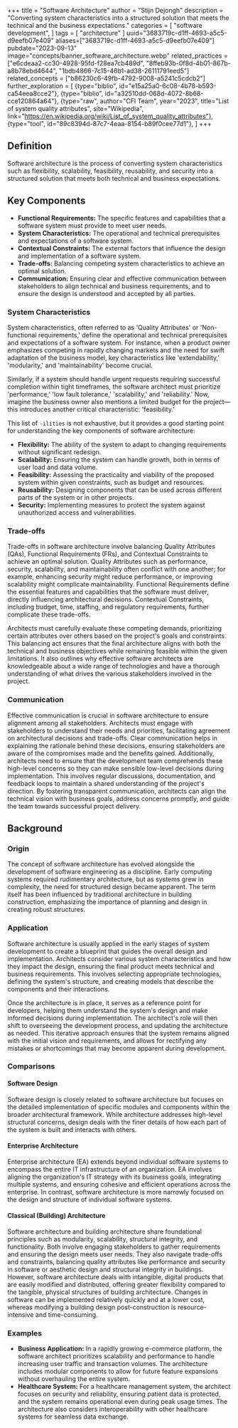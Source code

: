 +++
title = "Software Architecture"
author = "Stijn Dejongh"
description = "Converting system characteristics into a structured solution that meets the technical and the business expectations."
categories = [
    "software development",
]
tags = [
    "architecture"
]
uuid="3683719c-d1ff-4693-a5c5-d9eefb07e409"
aliases=["3683719c-d1ff-4693-a5c5-d9eefb07e409"]
pubdate="2023-09-13"
image="concepts/banner_software_architecture.webp"
related_practices = ["e6cdeaa2-cc30-4928-95fd-f28ea7cb489d", "8ffeb93b-0f8d-4b01-867b-a8b78ebd4644", "1bdb4866-7c15-46b1-ad38-26111791eed5"]
related_concepts = ["b86230c6-49fb-4792-9008-a5241c5cdcb2"]
further_exploration = [
  {type="biblio", id="e15a25a0-6c08-4b78-b593-ca54eea8cce2"},
  {type="biblio", id="a32510dd-068d-4072-8b68-cce120864a64"},
  {type="raw", author="CFI Team", year="2023", title="List of system quality attributes", site="Wikipedia", link="https://en.wikipedia.org/wiki/List_of_system_quality_attributes"},
  {type="tool", id="89c8394d-87c7-4eaa-8154-b89f0cee77d1"},
]
+++

## Definition

Software architecture is the process of converting system characteristics such as flexibility, scalability, feasibility, reusability, and security
into a structured solution that meets both technical and business expectations.

## Key Components

* **Functional Requirements:** The specific features and capabilities that a software system must provide to meet user needs.
* **System Characteristics:** The operational and technical prerequisites and expectations of a software system.
* **Contextual Constraints:** The external factors that influence the design and implementation of a software system.
* **Trade-offs:** Balancing competing system characteristics to achieve an optimal solution.
* **Communication:** Ensuring clear and effective communication between stakeholders to align technical and business requirements, and to ensure
  the design is understood and accepted by all parties. 

### System Characteristics

System characteristics, often referred to as 'Quality Attributes' or 'Non-functional requirements,' define the operational and technical
prerequisites and expectations of a software system. For instance, when a product owner emphasizes competing in rapidly changing markets and the
need for swift adaptation of the business model, key characteristics like 'extendability,' 'modularity,' and 'maintainability' become crucial.

Similarly, if a system should handle urgent requests requiring successful completion within tight timeframes, the software architect must
prioritize 'performance,' 'low fault tolerance,' 'scalability,' and 'reliability.' Now, imagine the business owner also mentions a limited budget
for the project—this introduces another critical characteristic: 'feasibility.'

This list of `-ilities` is not exhaustive, but it provides a good starting point for understanding the key components of software architecture:

* **Flexibility:** The ability of the system to adapt to changing requirements without significant redesign.
* **Scalability:** Ensuring the system can handle growth, both in terms of user load and data volume.
* **Feasibility:** Assessing the practicality and viability of the proposed system within given constraints, such as budget and resources.
* **Reusability:** Designing components that can be used across different parts of the system or in other projects.
* **Security:** Implementing measures to protect the system against unauthorized access and vulnerabilities.

### Trade-offs

Trade-offs in software architecture involve balancing Quality Attributes (QAs), Functional Requirements (FRs), and Contextual Constraints to achieve
an optimal solution. Quality Attributes such as performance, security, scalability, and maintainability often conflict with one another; for
example, enhancing security might reduce performance, or improving scalability might complicate maintainability. Functional Requirements define the
essential features and capabilities that the software must deliver, directly influencing architectural decisions. Contextual Constraints, including
budget, time, staffing, and regulatory requirements, further complicate these trade-offs. 

Architects must carefully evaluate these competing demands, prioritizing certain attributes over others based on the project's goals and
constraints. This balancing act ensures that the final architecture aligns with both the technical and business objectives while remaining feasible
within the given limitations. It also outlines why effective software architects are knowledgeable about a wide range of technologies and have a
thorough understanding of what drives the various stakeholders involved in the project.

### Communication

Effective communication is crucial in software architecture to ensure alignment among all stakeholders. Architects must engage with stakeholders to
understand their needs and priorities, facilitating agreement on architectural decisions and trade-offs. Clear communication helps in explaining the
rationale behind these decisions, ensuring stakeholders are aware of the compromises made and the benefits gained. Additionally, architects need to
ensure that the development team comprehends these high-level concerns so they can make sensible low-level decisions during implementation. This
involves regular discussions, documentation, and feedback loops to maintain a shared understanding of the project's direction. By fostering
transparent communication, architects can align the technical vision with business goals, address concerns promptly, and guide the team towards
successful project delivery.

## Background

### Origin

The concept of software architecture has evolved alongside the development of software engineering as a discipline. Early computing systems required
rudimentary architecture, but as systems grew in complexity, the need for structured design became apparent. The term itself has been influenced by
traditional architecture in building construction, emphasizing the importance of planning and design in creating robust structures.

### Application

Software architecture is usually applied in the early stages of system development to create a blueprint that guides the overall design and 
implementation. Architects consider various system characteristics and how they impact the design, ensuring the final product meets technical and business
requirements. This involves selecting appropriate technologies, defining the system's structure, and creating models that describe the components
and their interactions.

Once the architecture is in place, it serves as a reference point for developers, helping them understand the system's design and make informed 
decisions during implementation. The architect's role will then shift to overseeing the development process, and updating the architecture as 
needed. This iterative approach ensures that the system remains aligned with the initial vision and requirements, and allows for rectifying any 
mistakes or shortcomings that may become apparent during development.

### Comparisons

#### Software Design

Software design is closely related to software architecture but focuses on the detailed implementation of specific modules and components within the
broader architectural framework. While architecture addresses high-level structural concerns, design deals with the finer details of how each part
of the system is built and interacts with others.

#### Enterprise Architecture

Enterprise architecture (EA) extends beyond individual software systems to encompass the entire IT infrastructure of an organization. EA involves
aligning the organization's IT strategy with its business goals, integrating multiple systems, and ensuring cohesive and efficient operations across
the enterprise. In contrast, software architecture is more narrowly focused on the design and structure of individual software systems.

#### Classical (Building) Architecture

Software architecture and building architecture share foundational principles such as modularity, scalability, structural integrity, and
functionality. Both involve engaging stakeholders to gather requirements and ensuring the design meets user needs. They also navigate trade-offs and
constraints, balancing quality attributes like performance and security in software or aesthetic design and structural integrity in buildings.
However, software architecture deals with intangible, digital products that are easily modified and distributed, offering greater flexibility
compared to the tangible, physical structures of building architecture. Changes in software can be implemented relatively quickly and at a lower
cost, whereas modifying a building design post-construction is resource-intensive and time-consuming.

### Examples

* **Business Application:** In a rapidly growing e-commerce platform, the software architect prioritizes scalability and performance to handle
  increasing user traffic and transaction volumes. The architecture includes modular components to allow for future feature expansions without
  overhauling the entire system.
* **Healthcare System:** For a healthcare management system, the architect focuses on security and reliability, ensuring patient data is protected,
  and the system remains operational even during peak usage times. The architecture also considers interoperability with other healthcare systems
  for seamless data exchange.
